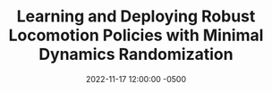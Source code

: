 ---
layout: post
title: Learning and Deploying Robust Locomotion Policies with Minimal Dynamics Randomization
authors: Luigi Campanaro, Siddhant Gangapurwala, Wolfgang Merkt, and Ioannis Havoutis
venue: [Event Name Not Provided]
published: 2022-
link: https://arxiv.org/abs/2209.12878
date: 2022-11-17 12:00:00 -0500
location: N09, EB
leader: David Defazio
tags:
- Learning and Planning
---